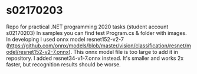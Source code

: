 # s02170203
Repo for practical .NET programming 2020 tasks (student account s02170203)
In samples you can find test Program.cs & folder with images.
In developing I used onnx model resnet152-v2-7 (https://github.com/onnx/models/blob/master/vision/classification/resnet/model/resnet152-v2-7.onnx).
This onnx model file is too large to add it in repository. I added resnet34-v1-7.onnx instead. It's smaller and works 2x faster, but recognition results should be worse.

